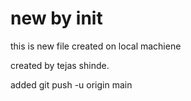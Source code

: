 # new by init

this is new file 
created on local machiene

created by tejas shinde.

added git push -u origin main


